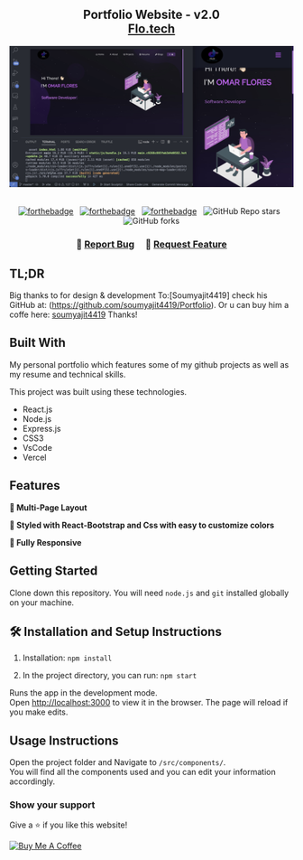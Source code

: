 <h2 align="center">
  Portfolio Website - v2.0<br/>
  <a href="https://myportfolio92.netlify.app/" target="_blank">Flo.tech</a>
</h2>
<div align="center">
  <img alt="Demo" src="./Images/readme-img1.png" />
</div>

<br/>

<center>

[![forthebadge](https://forthebadge.com/images/badges/built-with-love.svg)](https://forthebadge.com) &nbsp;
[![forthebadge](https://forthebadge.com/images/badges/made-with-javascript.svg)](https://forthebadge.com) &nbsp;
[![forthebadge](https://forthebadge.com/images/badges/open-source.svg)](https://forthebadge.com) &nbsp;
![GitHub Repo stars](https://img.shields.io/github/stars/soumyajit4419/Portfolio?color=red&logo=github&style=for-the-badge) &nbsp;
![GitHub forks](https://github.com/snowfall92)

</center>

<h3 align="center">
    🔹
    <a href="https://github.com/snowfall92">Report Bug</a> &nbsp; &nbsp;
    🔹
    <a href="https://github.com/snowfall92">Request Feature</a>
</h3>

## TL;DR

Big thanks to for design & development To:[Soumyajit4419] check his GitHub at: (https://github.com/soumyajit4419/Portfolio). Or u can buy him a coffe here: [soumyajit4419](https://www.buymeacoffee.com/soumyajit4419) Thanks!

## Built With

My personal portfolio <a href="https://myportfolio92.netlify.app/" target="_blank">[](https://steallarlink.netlify.app/)</a> which features some of my github projects as well as my resume and technical skills.<br/>

This project was built using these technologies.

- React.js
- Node.js
- Express.js
- CSS3
- VsCode
- Vercel

## Features

**📖 Multi-Page Layout**

**🎨 Styled with React-Bootstrap and Css with easy to customize colors**

**📱 Fully Responsive**

## Getting Started

Clone down this repository. You will need `node.js` and `git` installed globally on your machine.

## 🛠 Installation and Setup Instructions

1. Installation: `npm install`

2. In the project directory, you can run: `npm start`

Runs the app in the development mode.\
Open [http://localhost:3000](http://localhost:3000) to view it in the browser.
The page will reload if you make edits.

## Usage Instructions

Open the project folder and Navigate to `/src/components/`. <br/>
You will find all the components used and you can edit your information accordingly.

### Show your support

Give a ⭐ if you like this website!

<a href="https://www.buymeacoffee.com/omar_1992" target="_blank"><img src="https://cdn.buymeacoffee.com/buttons/v2/default-violet.png" alt="Buy Me A Coffee" height= "60px" width= "217px" ></a>
